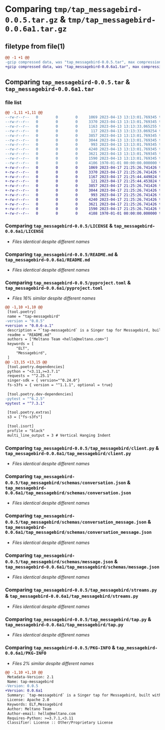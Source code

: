 # Comparing `tmp/tap_messagebird-0.0.5.tar.gz` & `tmp/tap_messagebird-0.0.6a1.tar.gz`

## filetype from file(1)

```diff
@@ -1 +1 @@
-gzip compressed data, was "tap_messagebird-0.0.5.tar", max compression
+gzip compressed data, was "tap_messagebird-0.0.6a1.tar", max compression
```

## Comparing `tap_messagebird-0.0.5.tar` & `tap_messagebird-0.0.6a1.tar`

### file list

```diff
@@ -1,11 +1,11 @@
--rw-r--r--   0        0        0     1069 2023-04-13 13:13:01.769345 tap_messagebird-0.0.5/LICENSE
--rw-r--r--   0        0        0     3370 2023-04-13 13:13:01.769345 tap_messagebird-0.0.5/README.md
--rw-r--r--   0        0        0     1163 2023-04-13 13:13:33.065255 tap_messagebird-0.0.5/pyproject.toml
--rw-r--r--   0        0        0      117 2023-04-13 13:13:33.069254 tap_messagebird-0.0.5/tap_messagebird/__init__.py
--rw-r--r--   0        0        0     3857 2023-04-13 13:13:01.769345 tap_messagebird-0.0.5/tap_messagebird/client.py
--rw-r--r--   0        0        0     3044 2023-04-13 13:13:01.769345 tap_messagebird-0.0.5/tap_messagebird/schemas/conversation.json
--rw-r--r--   0        0        0      993 2023-04-13 13:13:01.769345 tap_messagebird-0.0.5/tap_messagebird/schemas/conversation_message.json
--rw-r--r--   0        0        0     4240 2023-04-13 13:13:01.769345 tap_messagebird-0.0.5/tap_messagebird/schemas/message.json
--rw-r--r--   0        0        0     3621 2023-04-13 13:13:01.769345 tap_messagebird-0.0.5/tap_messagebird/streams.py
--rw-r--r--   0        0        0     1590 2023-04-13 13:13:01.769345 tap_messagebird-0.0.5/tap_messagebird/tap.py
--rw-r--r--   0        0        0     4106 1970-01-01 00:00:00.000000 tap_messagebird-0.0.5/PKG-INFO
+-rw-r--r--   0        0        0     1069 2023-04-17 21:25:26.741426 tap_messagebird-0.0.6a1/LICENSE
+-rw-r--r--   0        0        0     3370 2023-04-17 21:25:26.741426 tap_messagebird-0.0.6a1/README.md
+-rw-r--r--   0        0        0     1167 2023-04-17 21:25:44.449824 tap_messagebird-0.0.6a1/pyproject.toml
+-rw-r--r--   0        0        0      121 2023-04-17 21:25:44.453824 tap_messagebird-0.0.6a1/tap_messagebird/__init__.py
+-rw-r--r--   0        0        0     3857 2023-04-17 21:25:26.741426 tap_messagebird-0.0.6a1/tap_messagebird/client.py
+-rw-r--r--   0        0        0     3044 2023-04-17 21:25:26.741426 tap_messagebird-0.0.6a1/tap_messagebird/schemas/conversation.json
+-rw-r--r--   0        0        0      993 2023-04-17 21:25:26.741426 tap_messagebird-0.0.6a1/tap_messagebird/schemas/conversation_message.json
+-rw-r--r--   0        0        0     4240 2023-04-17 21:25:26.741426 tap_messagebird-0.0.6a1/tap_messagebird/schemas/message.json
+-rw-r--r--   0        0        0     3621 2023-04-17 21:25:26.741426 tap_messagebird-0.0.6a1/tap_messagebird/streams.py
+-rw-r--r--   0        0        0     1590 2023-04-17 21:25:26.741426 tap_messagebird-0.0.6a1/tap_messagebird/tap.py
+-rw-r--r--   0        0        0     4108 1970-01-01 00:00:00.000000 tap_messagebird-0.0.6a1/PKG-INFO
```

### Comparing `tap_messagebird-0.0.5/LICENSE` & `tap_messagebird-0.0.6a1/LICENSE`

 * *Files identical despite different names*

### Comparing `tap_messagebird-0.0.5/README.md` & `tap_messagebird-0.0.6a1/README.md`

 * *Files identical despite different names*

### Comparing `tap_messagebird-0.0.5/pyproject.toml` & `tap_messagebird-0.0.6a1/pyproject.toml`

 * *Files 16% similar despite different names*

```diff
@@ -1,10 +1,10 @@
 [tool.poetry]
 name = "tap-messagebird"
-version = "0.0.5"
+version = "0.0.6-a.1"
 description = "`tap-messagebird` is a Singer tap for Messagebird, built with the Meltano Singer SDK."
 readme = "README.md"
 authors = ["Meltano Team <hello@meltano.com>"]
 keywords = [
     "ELT",
     "Messagebird",
 ]
@@ -13,15 +13,15 @@
 [tool.poetry.dependencies]
 python = "<3.11,>=3.7.1"
 requests = "^2.25.1"
 singer-sdk = { version="^0.24.0"}
 fs-s3fs = { version = "^1.1.1", optional = true}
 
 [tool.poetry.dev-dependencies]
-pytest = "^6.2.5"
+pytest = "^7.3.1"
 
 [tool.poetry.extras]
 s3 = ["fs-s3fs"]
 
 [tool.isort]
 profile = "black"
 multi_line_output = 3 # Vertical Hanging Indent
```

### Comparing `tap_messagebird-0.0.5/tap_messagebird/client.py` & `tap_messagebird-0.0.6a1/tap_messagebird/client.py`

 * *Files identical despite different names*

### Comparing `tap_messagebird-0.0.5/tap_messagebird/schemas/conversation.json` & `tap_messagebird-0.0.6a1/tap_messagebird/schemas/conversation.json`

 * *Files identical despite different names*

### Comparing `tap_messagebird-0.0.5/tap_messagebird/schemas/conversation_message.json` & `tap_messagebird-0.0.6a1/tap_messagebird/schemas/conversation_message.json`

 * *Files identical despite different names*

### Comparing `tap_messagebird-0.0.5/tap_messagebird/schemas/message.json` & `tap_messagebird-0.0.6a1/tap_messagebird/schemas/message.json`

 * *Files identical despite different names*

### Comparing `tap_messagebird-0.0.5/tap_messagebird/streams.py` & `tap_messagebird-0.0.6a1/tap_messagebird/streams.py`

 * *Files identical despite different names*

### Comparing `tap_messagebird-0.0.5/tap_messagebird/tap.py` & `tap_messagebird-0.0.6a1/tap_messagebird/tap.py`

 * *Files identical despite different names*

### Comparing `tap_messagebird-0.0.5/PKG-INFO` & `tap_messagebird-0.0.6a1/PKG-INFO`

 * *Files 2% similar despite different names*

```diff
@@ -1,10 +1,10 @@
 Metadata-Version: 2.1
 Name: tap-messagebird
-Version: 0.0.5
+Version: 0.0.6a1
 Summary: `tap-messagebird` is a Singer tap for Messagebird, built with the Meltano Singer SDK.
 License: Apache 2.0
 Keywords: ELT,Messagebird
 Author: Meltano Team
 Author-email: hello@meltano.com
 Requires-Python: >=3.7.1,<3.11
 Classifier: License :: Other/Proprietary License
```

